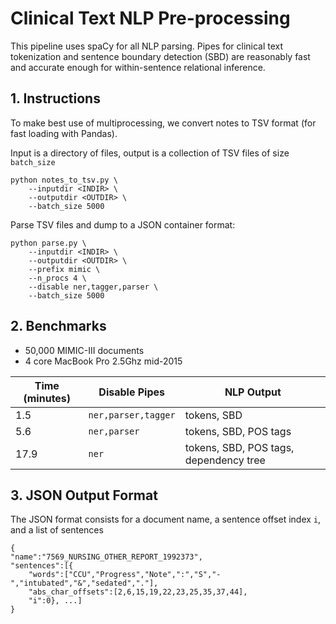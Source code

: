 # Clinical Text NLP Pre-processing
This pipeline uses spaCy for all NLP parsing. Pipes for clinical text
tokenization and sentence boundary detection (SBD) are reasonably fast and accurate enough for within-sentence relational inference.

## 1. Instructions
To make best use of multiprocessing, we convert notes to TSV format
(for fast loading with Pandas).

Input is a directory of files, output is a collection of TSV files of size `batch_size`

	python notes_to_tsv.py \
		--inputdir <INDIR> \
		--outputdir <OUTDIR> \
		--batch_size 5000

Parse TSV files and dump to a JSON container format:

	python parse.py \
		--inputdir <INDIR> \
		--outputdir <OUTDIR> \
		--prefix mimic \
		--n_procs 4 \
		--disable ner,tagger,parser \
		--batch_size 5000

## 2. Benchmarks
- 50,000 MIMIC-III documents
- 4 core MacBook Pro 2.5Ghz mid-2015

| Time (minutes) | Disable Pipes | NLP Output |
|---------------|----------------|------------|
| 1.5 | `ner,parser,tagger` | tokens, SBD|
| 5.6 | `ner,parser` | tokens, SBD, POS tags|
| 17.9 | `ner` | tokens, SBD, POS tags, dependency tree |

## 3. JSON Output Format
The JSON format consists for a document name, a sentence offset index `i`, and a list of sentences

```
{
"name":"7569_NURSING_OTHER_REPORT_1992373",
"sentences":[{
	"words":["CCU","Progress","Note",":","S","-","intubated","&","sedated","."],
	"abs_char_offsets":[2,6,15,19,22,23,25,35,37,44],
	"i":0}, ...]
}
```